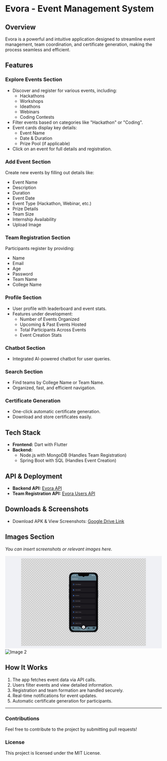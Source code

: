 # Evora - Event Management System

## Overview
Evora is a powerful and intuitive application designed to streamline event management, team coordination, and certificate generation, making the process seamless and efficient.

## Features
### Explore Events Section
- Discover and register for various events, including:
  - Hackathons
  - Workshops
  - Ideathons
  - Webinars
  - Coding Contests
- Filter events based on categories like "Hackathon" or "Coding".
- Event cards display key details:
  - Event Name
  - Date & Duration
  - Prize Pool (if applicable)
- Click on an event for full details and registration.

### Add Event Section
Create new events by filling out details like:
- Event Name
- Description
- Duration
- Event Date
- Event Type (Hackathon, Webinar, etc.)
- Prize Details
- Team Size
- Internship Availability
- Upload Image

### Team Registration Section
Participants register by providing:
- Name
- Email
- Age
- Password
- Team Name
- College Name

### Profile Section
- User profile with leaderboard and event stats.
- Features under development:
  - Number of Events Organized
  - Upcoming & Past Events Hosted
  - Total Participants Across Events
  - Event Creation Stats

### Chatbot Section
- Integrated AI-powered chatbot for user queries.

### Search Section
- Find teams by College Name or Team Name.
- Organized, fast, and efficient navigation.

### Certificate Generation
- One-click automatic certificate generation.
- Download and store certificates easily.

## Tech Stack
- **Frontend:** Dart with Flutter
- **Backend:**
  - Node.js with MongoDB (Handles Team Registration)
  - Spring Boot with SQL (Handles Event Creation)

## API & Deployment
- **Backend API:** [Evora API](https://powerful-art-production.up.railway.app/events)
- **Team Registration API:** [Evora Users API](https://evora-production.up.railway.app/api/users)

## Downloads & Screenshots
- Download APK & View Screenshots: [Google Drive Link](https://drive.google.com/drive/folders/1m2hXJb5Jzd3-cUC-HBO5paB4kGhm3X5i?usp=sharing)

## Images Section
_You can insert screenshots or relevant images here._

![Image 1](images/image5.png)
![Image 2](path/to/image2.png)

## How It Works
1. The app fetches event data via API calls.
2. Users filter events and view detailed information.
3. Registration and team formation are handled securely.
4. Real-time notifications for event updates.
5. Automatic certificate generation for participants.

---

### Contributions
Feel free to contribute to the project by submitting pull requests!

### License
This project is licensed under the MIT License.
